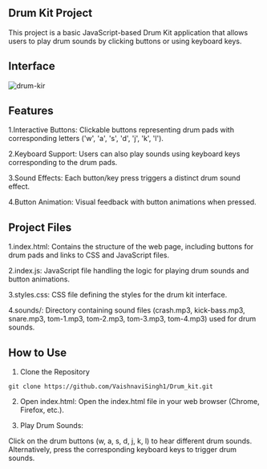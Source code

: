 Drum Kit Project
-------------------
This project is a basic JavaScript-based Drum Kit application that allows users to play drum sounds by clicking buttons or using keyboard keys.

Interface
---------

![drum-kir](https://github.com/VaishnaviSingh1/Drum_kit/assets/98222001/a9967659-cee8-4c5b-a7ab-2e8e063642b5)



Features
-----------
1.Interactive Buttons: Clickable buttons representing drum pads with corresponding letters ('w', 'a', 's', 'd', 'j', 'k', 'l').

2.Keyboard Support: Users can also play sounds using keyboard keys corresponding to the drum pads.

3.Sound Effects: Each button/key press triggers a distinct drum sound effect.

4.Button Animation: Visual feedback with button animations when pressed.

Project Files
--------------
1.index.html: Contains the structure of the web page, including buttons for drum pads and links to CSS and JavaScript files.

2.index.js: JavaScript file handling the logic for playing drum sounds and button animations.

3.styles.css: CSS file defining the styles for the drum kit interface.

4.sounds/: Directory containing sound files (crash.mp3, kick-bass.mp3, snare.mp3, tom-1.mp3, tom-2.mp3, tom-3.mp3, tom-4.mp3) used for drum sounds.

How to Use
-------
1. Clone the Repository
```   
git clone https://github.com/VaishnaviSingh1/Drum_kit.git
```
2. Open index.html: Open the index.html file in your web browser (Chrome, Firefox, etc.).

3. Play Drum Sounds:

Click on the drum buttons (w, a, s, d, j, k, l) to hear different drum sounds.
Alternatively, press the corresponding keyboard keys to trigger drum sounds.
